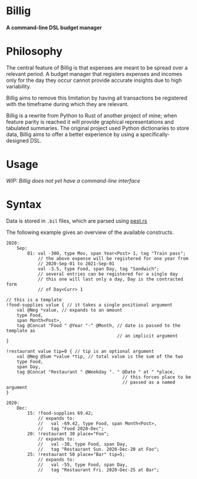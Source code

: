 # Billig

#### A command-line DSL budget manager


# Philosophy

The central feature of Billig is that expenses are meant to be spread over a
relevant period. A budget manager that registers expenses and incomes only
for the day they occur cannot provide accurate insights due to high variability.

Billig aims to remove this limitation by having all transactions be registered
with the timeframe during which they are relevant.

Billig is a rewrite from Python to Rust of another project of mine; when feature
parity is reached it will provide graphical representations and tabulated summaries.
The original project used Python dictionaries to store data, Billig aims to offer
a better experience by using a specifically-designed DSL.


# Usage

*WIP: Billig does not yet have a command-line interface*


# Syntax

Data is stored in `.bil` files, which are parsed using [pest.rs](https://pest.rs)

The following example gives an overview of the available constructs.

```
2020:
    Sep:
        01: val -300, type Mov, span Year<Post> 1, tag "Train pass";
            // the above expense will be registered for one year from
            // 2020-Sep-01 to 2021-Sep-01
            val -3.5, type Food, span Day, tag "Sandwich";
            // several entries can be registered for a single day
            // this one will last only a day, Day is the contracted form
            // of Day<Curr> 1

// this is a template
!food-supplies value { // it takes a single positional argument
    val @Neg *value, // expands to an amount
    type Food,
    span Month<Post>,
    tag @Concat "Food " @Year "-" @Month, // date is passed to the template as
                                          // an implicit argument
}

!restaurant value tip=0 { // tip is an optional argument
    val @Neg @Sum *value *tip, // total value is the sum of the two
    type Food,
    span Day,
    tag @Concat "Restaurant " @Weekday ". " @Date " at " *place,
                                            // this forces place to be 
                                            // passed as a named argument
}

2020:
    Dec:
        15: !food-supplies 69.42;
            // expands to:
            //   val -69.42, type Food, span Month<Post>,
            //   tag "Food 2020-Dec";
        20: !restaurant 30 place="Foo";
            // expands to:
            //   val -30, type Food, span Day,
            //   tag "Restaurant Sun. 2020-Dec-20 at Foo";
        25: !restaurant 50 place="Bar" tip=5;
            // expands to:
            //   val -55, type Food, span Day,
            //   tag "Restaurant Fri. 2020-Dec-25 at Bar";
```
